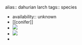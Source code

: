 alias:: dahurian larch
tags:: species

- availability:: unknown
- [[conifer]]
- ![](https://peach-geographical-bat-397.mypinata.cloud/ipfs/QmSGJrkXv158VHyj2uU9pXxVReAayiA8aMbpHAp4R4qE5n)
- ![](https://peach-geographical-bat-397.mypinata.cloud/ipfs/QmXsTizEQ2bfwXYCZn5EqfjA9hC6uBtz1Az9eXgydVpNLg)
-